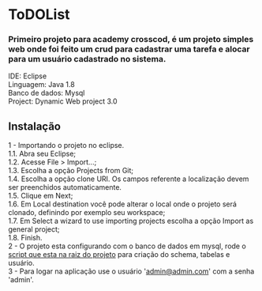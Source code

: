 # ToDOList

<h3>Primeiro projeto para academy crosscod, é um projeto simples web onde foi feito um crud para cadastrar uma tarefa e alocar para um usuário cadastrado no sistema. </h3>

IDE: Eclipse</br>
Linguagem: Java 1.8</br>
Banco de dados: Mysql</br>
Project: Dynamic Web project 3.0</br> 

<h2>Instalação</h2>

1 - Importando o projeto no eclipse.</br>
  1.1. Abra seu Eclipse;</br>
  1.2. Acesse File > Import...;</br>
  1.3. Escolha a opção Projects from Git;</br>
  1.4. Escolha a opção clone URI. Os campos referente a localização devem ser preenchidos automaticamente.</br>
  1.5. Clique em Next;</br>
  1.6. Em Local destination você pode alterar o local onde o projeto será clonado, definindo por exemplo seu workspace;</br>
  1.7. Em Select a wizard to use importing projects escolha a opção Import as general project;</br>
  1.8. Finish.</br>
2 - O projeto esta configurando com o banco de dados em mysql, rode o <a href='TODOLIST.sql'>script que esta na raiz do projeto</a> para criação do schema, tabelas e usuário.</br>
3 - Para logar na aplicação use o usuário 'admin@admin.com' com a senha 'admin'.


